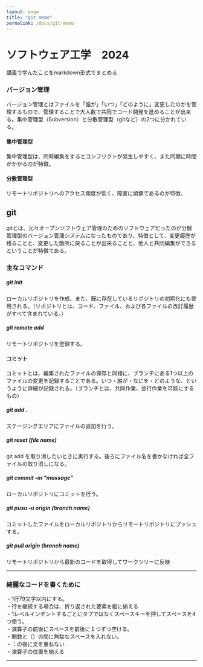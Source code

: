 ```yaml
---
layout: page
title: "git memo"
permalink: /docs/git-memo
---
```


# ソフトウェア工学　2024

講義で学んだことをmarkdown形式でまとめる

### バージョン管理
バージョン管理とはファイルを「誰が」「いつ」「どのように」変更したのかを管理するもので、管理することで大人数で共同でコード開発を進めることが出来る。集中管理型（Subversion）と分散管理型（gitなど）の2つに分かれている。
#### 集中管理型
集中管理型は、同時編集をするとコンフリクトが発生しやすく、また同期に時間がかかるのが特徴。
#### 分散管理型
リモートリポジトリへのアクセス頻度が低く、障害に頑健であるのが特徴。

## git
gitとは、元々オープンソフトウェア管理のためのソフトウェアだったのが分散管理型のバージョン管理システムになったものであり、特徴として、変更履歴が残ることと、変更した箇所に戻ることが出来ることと、他人と共同編集ができるということが特徴である。

### 主なコマンド
##### git init
ローカルリポジトリを作成、また、既に存在しているリポジトリの初期化にも使用される。（リポジトリとは、コード、ファイル、および各ファイルの改訂履歴がすべて含まれている。）
##### git remote add
リモートリポジトリを登録する。

#### コミット
コミットとは、編集されたファイルの保存と同様に、ブランチにある1つ以上のファイルの変更を記録することである。いつ・誰が・なにを・どのような、というように詳細が記録される。（ブランチとは、共同作業、並行作業を可能にするもの）

##### git add .
ステージングエリアにファイルの追加を行う。
##### git reset (file name)
git add を取り消したいときに実行する。後ろにファイル名を書かなければ全ファイルの取り消しになる。
##### git commit -m "massage"
ローカルリポジトリにコミットを行う。
##### git pusu -u origin (branch name)
コミットしたファイルをローカルリポジトリからリモートリポジトリにプッシュする。
##### git pull origin (branch name)
リモートリポジトリから最新のコードを取得してワークツリーに反映

------------------------
### 綺麗なコードを書くために
・1行79文字以内にする。  
・行を継続する場合は、折り返された要素を縦に揃える  
・1レベルインデントするごとにタブではなくスペースキーを押してスペースを4つ使う。  
・演算子の前後にスペースを前後に１つずつ空ける。  
・関数と（）の間に無駄なスペースを入れない。  
・：の後に文を重ねない  
・演算子の位置を揃える

------------------------


